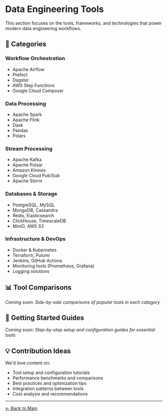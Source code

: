 # Data Engineering Tools

This section focuses on the tools, frameworks, and technologies that power modern data engineering workflows.

## 🔧 Categories

### Workflow Orchestration
- Apache Airflow
- Prefect
- Dagster
- AWS Step Functions
- Google Cloud Composer

### Data Processing
- Apache Spark
- Apache Flink
- Dask
- Pandas
- Polars

### Stream Processing
- Apache Kafka
- Apache Pulsar
- Amazon Kinesis
- Google Cloud Pub/Sub
- Apache Storm

### Databases & Storage
- PostgreSQL, MySQL
- MongoDB, Cassandra
- Redis, Elasticsearch
- ClickHouse, TimescaleDB
- MinIO, AWS S3

### Infrastructure & DevOps
- Docker & Kubernetes
- Terraform, Pulumi
- Jenkins, GitHub Actions
- Monitoring tools (Prometheus, Grafana)
- Logging solutions

## 📊 Tool Comparisons

*Coming soon: Side-by-side comparisons of popular tools in each category*

## 🚀 Getting Started Guides

*Coming soon: Step-by-step setup and configuration guides for essential tools*

## 💡 Contribution Ideas

We'd love content on:
- Tool setup and configuration tutorials
- Performance benchmarks and comparisons
- Best practices and optimization tips
- Integration patterns between tools
- Cost analysis and recommendations

---

[← Back to Main](../README.md)